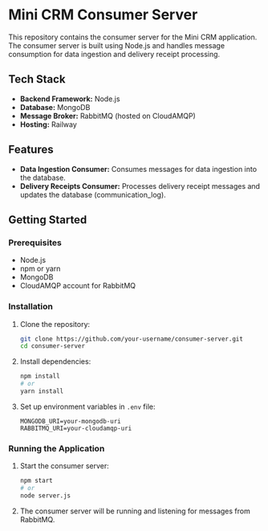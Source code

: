 
# Mini CRM Consumer Server

This repository contains the consumer server for the Mini CRM application. The consumer server is built using Node.js and handles message consumption for data ingestion and delivery receipt processing.

## Tech Stack

- **Backend Framework:** Node.js
- **Database:** MongoDB
- **Message Broker:** RabbitMQ (hosted on CloudAMQP)
- **Hosting:** Railway

## Features

- **Data Ingestion Consumer:** Consumes messages for data ingestion into the database.
- **Delivery Receipts Consumer:** Processes delivery receipt messages and updates the database (communication_log).


## Getting Started

### Prerequisites

- Node.js
- npm or yarn
- MongoDB
- CloudAMQP account for RabbitMQ

### Installation

1. Clone the repository:
    ```bash
    git clone https://github.com/your-username/consumer-server.git
    cd consumer-server
    ```

2. Install dependencies:
    ```bash
    npm install
    # or
    yarn install
    ```

3. Set up environment variables in `.env` file:
    ```plaintext
    MONGODB_URI=your-mongodb-uri
    RABBITMQ_URI=your-cloudamqp-uri
    ```

### Running the Application

1. Start the consumer server:
    ```bash
    npm start
    # or
    node server.js
    ```

2. The consumer server will be running and listening for messages from RabbitMQ.

